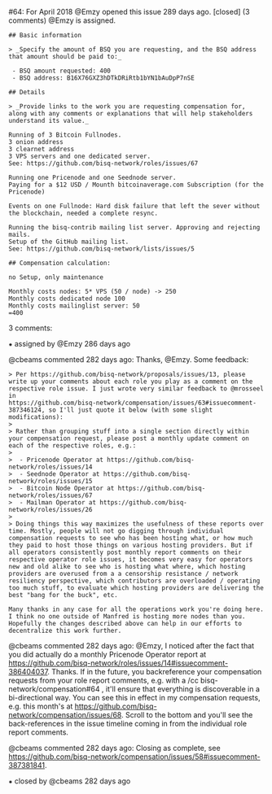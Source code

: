 #64: For April 2018
@Emzy opened this issue 289 days ago.  [closed] (3 comments)
@Emzy is assigned. 

    ## Basic information
    
    > _Specify the amount of BSQ you are requesting, and the BSQ address that amount should be paid to:_
    
     - BSQ amount requested: 400
     - BSQ address: B16X76GXZ3hDTkDRiRtb1bYN1bAuDpP7nSE
    
    ## Details
    
    > _Provide links to the work you are requesting compensation for, along with any comments or explanations that will help stakeholders understand its value._
    
    Running of 3 Bitcoin Fullnodes.
    3 onion address
    3 clearnet address
    3 VPS servers and one dedicated server.
    See: https://github.com/bisq-network/roles/issues/67
    
    Running one Pricenode and one Seednode server.
    Paying for a $12 USD / Mounth bitcoinaverage.com Subscription (for the Pricenode)
    
    Events on one Fullnode: Hard disk failure that left the sever without the blockchain, needed a complete resync.
    
    Running the bisq-contrib mailing list server. Approving and rejecting mails.
    Setup of the GitHub mailing list.
    See: https://github.com/bisq-network/lists/issues/5
    
    ## Compensation calculation:
    
    no Setup, only maintenance
    
    Monthly costs nodes: 5* VPS (50 / node) -> 250
    Monthly costs dedicated node 100
    Monthly costs mailinglist server: 50
    =400


3 comments:

⁕ assigned by @Emzy 286 days ago

@cbeams commented 282 days ago:
    Thanks, @Emzy. Some feedback:
    
    > Per https://github.com/bisq-network/proposals/issues/13, please write up your comments about each role you play as a comment on the respective role issue. I just wrote very similar feedback to @mrosseel in 
    https://github.com/bisq-network/compensation/issues/63#issuecomment-387346124, so I'll just quote it below (with some slight modifications):
    >
    > Rather than grouping stuff into a single section directly within your compensation request, please post a monthly update comment on each of the respective roles, e.g.:
    >
    >  - Pricenode Operator at https://github.com/bisq-network/roles/issues/14
    >  - Seednode Operator at https://github.com/bisq-network/roles/issues/15
    >  - Bitcoin Node Operator at https://github.com/bisq-network/roles/issues/67
    >  - Mailman Operator at https://github.com/bisq-network/roles/issues/26
    >
    > Doing things this way maximizes the usefulness of these reports over time. Mostly, people will not go digging through individual compensation requests to see who has been hosting what, or how much they paid to host those things on various hosting providers. But if 
    all operators consistently post monthly report comments on their respective operator role issues, it becomes very easy for operators new and old alike to see who is hosting what where, which hosting providers are overused from a a censorship resistance / network 
    resiliency perspective, which contributors are overloaded / operating too much stuff, to evaluate which hosting providers are delivering the best "bang for the buck", etc.
    
    Many thanks in any case for all the operations work you're doing here. I think no one outside of Manfred is hosting more nodes than you. Hopefully the changes described above can help in our efforts to decentralize this work further.


@cbeams commented 282 days ago:
    @Emzy, I noticed after the fact that you did actually do a monthly Pricenode Operator report at https://github.com/bisq-network/roles/issues/14#issuecomment-386404037. Thanks. If in the future, you backreference your compensation requests from your role report 
    comments, e.g. with a  /cc bisq-network/compensation#64 , it'll ensure that everything is discoverable in a bi-directional way. You can see this in effect in my compensation requests, e.g. this month's at https://github.com/bisq-network/compensation/issues/68. 
    Scroll to the bottom and you'll see the back-references in the issue timeline coming in from the individual role report comments.


@cbeams commented 282 days ago:
    Closing as complete, see https://github.com/bisq-network/compensation/issues/58#issuecomment-387381841.


⁕ closed by @cbeams 282 days ago

